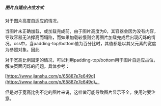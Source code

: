 ##### 图片自适应占位方式

对于图片高度自适应的情况，

当图片未正确加载，或加载完成前，由于图片高度为0，其容器会因为没有内容，导致容器无法撑高而塌陷，而如果加载较慢则会再图片加载完成后出现闪烁的情况。css中，当padding-top/bottom值为百分比时，其值都是以其父元素的宽度为参照对象。因此

对于宽高比例固定的情况，可以利用padding-top/bottom用于图片自适应占位，解决页面闪烁的问题。具体参考：

[https://www.jianshu.com/p/65887e7e649d](https://www.jianshu.com/p/65887e7e649d)。

但是对于宽高比例不定的图片来说，这样做可能导致图片显示不全，使用时要注意。



